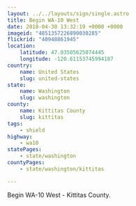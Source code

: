 ```yaml
---
layout: ../../layouts/sign/single.astro
title: Begin WA-10 West
date: 2018-04-30 13:32:19 +0000 +0000
imageid: "4851357226890030285"
flickrid: "40948861945"
location:
    latitude: 47.03505625074445
    longitude: -120.61153745994187
country:
    name: United States
    slug: united-states
state:
    name: Washington
    slug: washington
county:
    name: Kittitas County
    slug: kittitas
tags:
    - shield
highway:
    - wa10
statePages:
    - state/washington
countyPages:
    - state/washington/kittitas

---
```

Begin WA-10 West - Kittitas County.